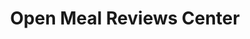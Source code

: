 ---
type: event
id: event.open_meal_reviews_center
feature_id: feature.meal_reviews
title: Open Meal Reviews Center
description: |
  Triggered when the user taps the Meal Reviews button in the Dashboard top bar to access the meal reviews center. Navigates to the dedicated screen for managing all meal reviews.

preconditions:
  screens:
    - screen.dashboard: state.rendered
  components:
    - component.meal_reviews_button: state.enabled
    - component.dashboard_top_bar: state.rendered

trigger:
  trigger_type: user_action
  component: component.meal_reviews_button
  screen: screen.dashboard

api_request:
  endpoint: endpoint.api.meal-review_pending.GET
  method: GET
  url: /api/meal-review/pending
  description: Fetches pending meal reviews that need attention.

db_interactions:
  relational:
    - table.meal_reviews:
        actions:
          - "Query pending reviews for the authenticated user."
  graph:
    - node.user:
        actions:
          - "Query user meal review data."

state_changes:
  screens:
    - screen.meal_reviews_center:
        state: state.loading
        description: "Meal reviews center screen is displayed in loading state."
    - screen.dashboard:
        state: state.hidden
        description: "Dashboard screen is hidden from view but preserved in navigation stack."

navigation:
  - screen.meal_reviews_center

next_possible_events:
  - event.meal_review_swipe
  - event.submit_detailed_feedback
  - event.filter_meal_reviews
  - event.sort_meal_reviews

responses:
  - Navigates to the meal reviews center screen.
  - Displays pending reviews at the top and completed reviews below.
  - Shows loading state while fetching data.
  - Handles empty states if no reviews are pending or completed.
--- 